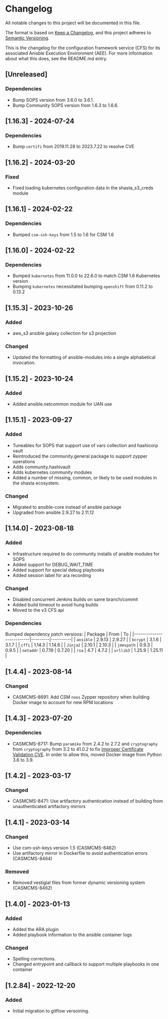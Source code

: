 # Changelog

All notable changes to this project will be documented in this file.

The format is based on [Keep a Changelog](https://keepachangelog.com/en/1.0.0/),
and this project adheres to [Semantic Versioning](https://semver.org/spec/v2.0.0.html).

This is the changelog for the configuration framework service (CFS) for its
associated Anisble Execution Environment (AEE). For more information about what
this does, see the README.md entry.

## [Unreleased]

### Dependencies
- Bump SOPS version from 3.6.0 to 3.6.1.
- Bump Community SOPS version from 1.6.3 to 1.6.6.

## [1.16.3] - 2024-07-24
### Dependencies
- Bump `certifi` from 2019.11.28 to 2023.7.22 to resolve CVE

## [1.16.2] - 2024-03-20
### Fixed
- Fixed loading kubernetes configuration data in the shasta_s3_creds module

## [1.16.1] - 2024-02-22
### Dependencies
- Bumped `csm-ssh-keys` from 1.5 to 1.6 for CSM 1.6

## [1.16.0] - 2024-02-22
### Dependencies
- Bumped `kubernetes` from 11.0.0 to 22.6.0 to match CSM 1.6 Kubernetes version
- Bumping `kubernetes` necessitated bumping `openshift` from 0.11.2 to 0.13.2

## [1.15.3] - 2023-10-26
### Added
- aws_s3 ansible galaxy collection for s3 projection
### Changed
- Updated the formatting of ansible-modules into a single alphabetical invocation.

## [1.15.2] - 2023-10-24
### Added
- Added ansible.netcommon module for UAN use

## [1.15.1] - 2023-09-27
### Added
- Tuneables for SOPS that support use of vars collection and hashicorp vault
- Reintroduced the community.general package to support zypper operations
- Adds community.hashivault
- Adds kubernetes community modules
- Added a number of missing, common, or likely to be used modules in the shasta ecosystem.
### Changed
- Migrated to ansible-core instead of ansible package
- Upgraded from ansible 2.9.27 to 2.11.12


## [1.14.0] - 2023-08-18
### Added
- Infrastructure required to do community installs of ansible modules for SOPS
- Added support for DEBUG_WAIT_TIME
- Added support for special debug playbooks
- Added session label for ara recording

### Changed
- Disabled concurrent Jenkins builds on same branch/commit
- Added build timeout to avoid hung builds
- Moved to the v3 CFS api

### Dependencies
Bumped dependency patch versions:
| Package                  | From    | To       |
|--------------------------|---------|----------|
| `ansible`                | 2.9.13  | 2.9.27   |
| `bcrypt`                 | 3.1.6   | 3.1.7    |
| `cffi`                   | 1.14.3  | 1.14.6   |
| `Jinja2`                 | 2.10.1  | 2.10.3   |
| `jmespath`               | 0.9.3   | 0.9.5    |
| `netaddr`                | 0.7.19  | 0.7.20   |
| `rsa`                    | 4.7     | 4.7.2    |
| `urllib3`                | 1.25.9  | 1.25.11  |

## [1.4.4] - 2023-08-14
### Changed
- CASMCMS-8691: Add CSM `noos` Zypper repository when building Docker image to account for new RPM locations

## [1.4.3] - 2023-07-20
### Dependencies
- CASMCMS-8717: Bump `paramiko` from 2.4.2 to 2.7.2 and `cryptography` from `cryptography` from 3.2 to 41.0.2
  to fix [Improper Certificate Validation CVE](https://security.snyk.io/vuln/SNYK-PYTHON-CRYPTOGRAPHY-5777683).
  In order to allow this, moved Docker image from Python 3.6 to 3.9.

## [1.4.2] - 2023-03-17
### Changed
- CASMCMS-8471: Use artifactory authentication instead of building from unauthenticated artifactory mirrors

## [1.4.1] - 2023-03-14
### Changed
- Use csm-ssh-keys version 1.5 (CASMCMS-8462)
- Use artifactory mirror in Dockerfile to avoid authentication errors (CASMCMS-8464)

### Removed
- Removed vestigial files from former dynamic versioning system (CASMCMS-8462)

## [1.4.0] - 2023-01-13
### Added
- Added the ARA plugin
- Added playbook information to the ansible container logs

### Changed
- Spelling corrections.
- Changed entrypoint and callback to support multiple playbooks in one container

## [1.2.84] - 2022-12-20
### Added
- Initial migration to gitflow versoining.
